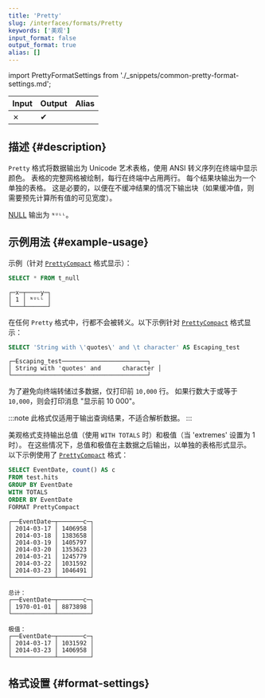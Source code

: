 ```yaml
---
title: 'Pretty'
slug: /interfaces/formats/Pretty
keywords: ['美观']
input_format: false
output_format: true
alias: []
---
```


import PrettyFormatSettings from './_snippets/common-pretty-format-settings.md';

| Input | Output  | Alias |
|-------|---------|-------|
| ✗     | ✔       |       |

## 描述 {#description}

`Pretty` 格式将数据输出为 Unicode 艺术表格，使用 ANSI 转义序列在终端中显示颜色。
表格的完整网格被绘制，每行在终端中占用两行。
每个结果块输出为一个单独的表格。
这是必要的，以便在不缓冲结果的情况下输出块（如果缓冲值，则需要预先计算所有值的可见宽度）。

[NULL](/sql-reference/syntax.md) 输出为 `ᴺᵁᴸᴸ`。

## 示例用法 {#example-usage}

示例（针对 [`PrettyCompact`](./PrettyCompact.md) 格式显示）：

```sql title="查询"
SELECT * FROM t_null
```

```response title="响应"
┌─x─┬────y─┐
│ 1 │ ᴺᵁᴸᴸ │
└───┴──────┘
```

在任何 `Pretty` 格式中，行都不会被转义。以下示例针对 [`PrettyCompact`](./PrettyCompact.md) 格式显示：

```sql title="查询"
SELECT 'String with \'quotes\' and \t character' AS Escaping_test
```

```response title="响应"
┌─Escaping_test────────────────────────┐
│ String with 'quotes' and      character │
└──────────────────────────────────────┘
```

为了避免向终端转储过多数据，仅打印前 `10,000` 行。
如果行数大于或等于 `10,000`，则会打印消息 "显示前 10 000"。

:::note
此格式仅适用于输出查询结果，不适合解析数据。
:::

美观格式支持输出总值（使用 `WITH TOTALS` 时）和极值（当 'extremes' 设置为 1 时）。
在这些情况下，总值和极值在主数据之后输出，以单独的表格形式显示。
以下示例使用了 [`PrettyCompact`](./PrettyCompact.md) 格式：

```sql title="查询"
SELECT EventDate, count() AS c 
FROM test.hits 
GROUP BY EventDate 
WITH TOTALS 
ORDER BY EventDate 
FORMAT PrettyCompact
```

```response title="响应"
┌──EventDate─┬───────c─┐
│ 2014-03-17 │ 1406958 │
│ 2014-03-18 │ 1383658 │
│ 2014-03-19 │ 1405797 │
│ 2014-03-20 │ 1353623 │
│ 2014-03-21 │ 1245779 │
│ 2014-03-22 │ 1031592 │
│ 2014-03-23 │ 1046491 │
└────────────┴─────────┘

总计：
┌──EventDate─┬───────c─┐
│ 1970-01-01 │ 8873898 │
└────────────┴─────────┘

极值：
┌──EventDate─┬───────c─┐
│ 2014-03-17 │ 1031592 │
│ 2014-03-23 │ 1406958 │
└────────────┴─────────┘
```

## 格式设置 {#format-settings}

<PrettyFormatSettings/>
